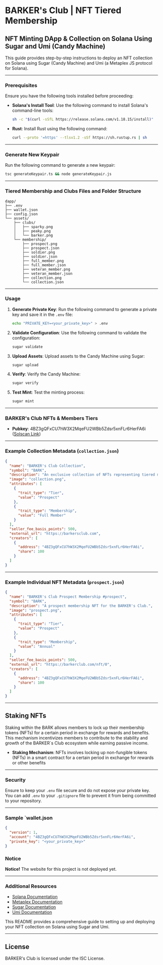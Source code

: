 # BARKER's Club | NFT Tiered Membership

## NFT Minting DApp & Collection on Solana Using Sugar and Umi (Candy Machine)

This guide provides step-by-step instructions to deploy an NFT collection on Solana using Sugar (Candy Machine) and Umi (a Metaplex JS protocol for Solana).

---

### Prerequisites

Ensure you have the following tools installed before proceeding:

- **Solana's Install Tool**: Use the following command to install Solana's command-line tools:
  ```sh
  sh -c "$(curl -sSfL https://release.solana.com/v1.18.15/install)"
  ```

- **Rust**: Install Rust using the following command:
  ```sh
  curl --proto '=https' --tlsv1.2 -sSf https://sh.rustup.rs | sh
  ```

---

### Generate New Keypair

Run the following command to generate a new keypair:
```sh
tsc generateKeypair.ts && node generateKeypair.js
```

---

### Tiered Membership and Clubs Files and Folder Structure

```
dapp/
├── .env
├── wallet.json
├── config.json
└── assets/
    ├── clubs/
    │   ├── sparky.png
    │   ├── peaky.png
    │   └── barker.png
    └── membership/
        ├── prospect.png
        ├── prospect.json
        ├── soldier.png
        ├── soldier.json
        ├── full_member.png
        ├── full_member.json
        ├── veteran_member.png
        ├── veteran_member.json
        ├── collection.png
        └── collection.json
```

---

### Usage

1. **Generate Private Key**: Run the following command to generate a private key and save it in the `.env` file:
   ```sh
   echo "PRIVATE_KEY=<your_private_key>" > .env
   ```

2. **Validate Configuration**: Use the following command to validate the configuration:
   ```sh
   sugar validate
   ```

3. **Upload Assets**: Upload assets to the Candy Machine using Sugar:
   ```sh
   sugar upload
   ```

4. **Verify**: Verify the Candy Machine:
   ```sh
   sugar verify
   ```

5. **Test Mint**: Test the minting process:
   ```sh
   sugar mint
   ```

---

### BARKER's Club NFTs & Members Tiers

- **Pubkey**: 4BZ3gQFxCU7hW3X2MqeFU2WBb5Zdsr5xnFLr6HerFA6i ([Solscan Link](https://solscan.io/account/4BZ3gQFxCU7hW3X2MqeFU2WBb5Zdsr5xnFLr6HerFA6i))

---

### Example Collection Metadata (`collection.json`)

```json
{
  "name": "BARKER's Club Collection",
  "symbol": "BARK",
  "description": "An exclusive collection of NFTs representing tiered memberships in the BARKER's Club. Each NFT grants access to unique benefits and community features within the BARK Protocol ecosystem.",
  "image": "collection.png",
  "attributes": [
    {
      "trait_type": "Tier",
      "value": "Prospect"
    },
    {
      "trait_type": "Membership",
      "value": "Full Member"
    }
  ],
  "seller_fee_basis_points": 500,
  "external_url": "https://barkersclub.com",
  "creators": [
    {
      "address": "4BZ3gQFxCU7hW3X2MqeFU2WBb5Zdsr5xnFLr6HerFA6i",
      "share": 100
    }
  ]
}
```

---

### Example Individual NFT Metadata (`prospect.json`)

```json
{
  "name": "BARKER's Club Prospect Membership #prospect",
  "symbol": "BARK",
  "description": "A prospect membership NFT for the BARKER's Club.",
  "image": "prospect.png",
  "attributes": [
    {
      "trait_type": "Tier",
      "value": "Prospect"
    },
    {
      "trait_type": "Membership",
      "value": "Annual"
    }
  ],
  "seller_fee_basis_points": 500,
  "external_url": "https://barkerclub.com/nft/0",
  "creators": [
    {
      "address": "4BZ3gQFxCU7hW3X2MqeFU2WBb5Zdsr5xnFLr6HerFA6i",
      "share": 100
    }
  ]
}
```

---

## Staking NFTs

Staking within the BARK allows members to lock up their membership tokens (NFTs) for a certain period in exchange for rewards and benefits. This mechanism incentivizes members to contribute to the stability and growth of the BARKER´s Club ecosystem while earning passive income.

- **Staking Mechanism**: NFTs involves locking up non-fungible tokens (NFTs) in a smart contract for a certain period in exchange for rewards or other benefits

---

### Security

Ensure to keep your `.env` file secure and do not expose your private key. You can add `.env` to your `.gitignore` file to prevent it from being committed to your repository.

---

### Sample `wallet.json

```json
{
  "version": 1,
  "account": "4BZ3gQFxCU7hW3X2MqeFU2WBb5Zdsr5xnFLr6HerFA6i",
  "private_key": "<your_private_key>"
}
```

### Notice

**Notice!** The website for this project is not deployed yet.

---

### Additional Resources

- [Solana Documentation](https://docs.solana.com/)
- [Metaplex Documentation](https://docs.metaplex.com/)
- [Sugar Documentation](https://docs.metaplex.com/candy-machine-v2/sugar)
- [Umi Documentation](https://docs.metaplex.com/umi)

This README provides a comprehensive guide to setting up and deploying your NFT collection on Solana using Sugar and Umi.

---

## License

BARKER's Club is licensed under the ISC License.
